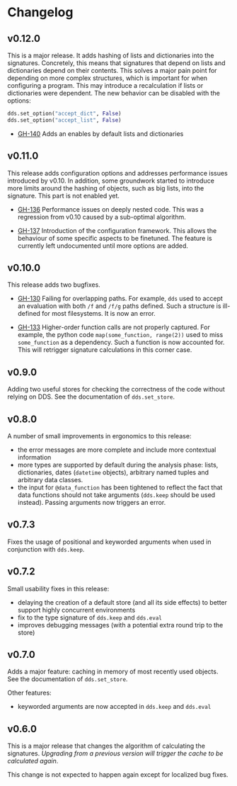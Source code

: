 # Changelog

## v0.12.0

This is a major release. It adds hashing of lists and dictionaries into the 
signatures. Concretely, this means that signatures that depend on
lists and dictionaries depend on their contents. This solves 
a major pain point for depending on more complex structures, which 
is important for when configuring a program.
This may introduce a recalculation if lists or dictionaries were dependent.
The new behavior can be disabled with the options:

```py
dds.set_option("accept_dict", False)
dds.set_option("accept_list", False)
```

* [GH-140](https://github.com/tjhunter/dds_py/issues/140) Adds an enables by default lists and dictionaries


## v0.11.0

This release adds configuration options and addresses performance issues 
introduced by v0.10. In addition, some groundwork started to introduce more limits 
around the hashing of objects, such as big lists, into the signature. This part is 
not enabled yet.

* [GH-136](https://github.com/tjhunter/dds_py/issues/136) Performance issues on deeply nested code.
This was a regression from v0.10 caused by a sub-optimal algorithm.

* [GH-137](https://github.com/tjhunter/dds_py/issues/137) Introduction of the configuration framework.
This allows the behaviour of some specific aspects to be finetuned. The feature is currently left undocumented
until more options are added.

## v0.10.0

This release adds two bugfixes. 

* [GH-130](https://github.com/tjhunter/dds_py/issues/130) Failing for overlapping paths. For example, `dds` used to accept an evaluation with both `/f` and `/f/g` paths defined.
Such a structure is ill-defined for most filesystems. It is now an error.

* [GH-133](https://github.com/tjhunter/dds_py/issues/133) Higher-order function calls are not properly captured. For example, the python code `map(some_function, range(2))`
used to miss `some_function` as a dependency. Such a function is now accounted for. This will retrigger signature 
calculations in this corner case.

## v0.9.0

Adding two useful stores for checking the correctness of the code without
relying on DDS. See the documentation of `dds.set_store`.

## v0.8.0

A number of small improvements in ergonomics to this release:

* the error messages are more complete and include more contextual information
* more types are supported by default during the analysis phase: lists, dictionaries,
dates (`datetime` objects), arbitrary named tuples and arbitrary data classes.
* the input for `@data_function` has been tightened to reflect the fact that data functions
should not take arguments (`dds.keep` should be used instead). Passing arguments
now triggers an error.

## v0.7.3

Fixes the usage of positional and keyworded arguments when used in conjunction
with `dds.keep`.

## v0.7.2

Small usability fixes in this release:

* delaying the creation of a default store (and all its side effects) to better support highly concurrent environments
* fix to the type signature of `dds.keep` and `dds.eval`
* improves debugging messages (with a potential extra round trip to the store)

## v0.7.0

Adds a major feature: caching in memory of most recently used objects. See the documentation of
`dds.set_store`.

Other features:

* keyworded arguments are now accepted in `dds.keep` and `dds.eval`

## v0.6.0

This is a major release that changes
the algorithm of calculating the signatures.
*Upgrading from a previous version will trigger the cache to be calculated again*.

This change is not expected to happen again except for localized bug fixes.
